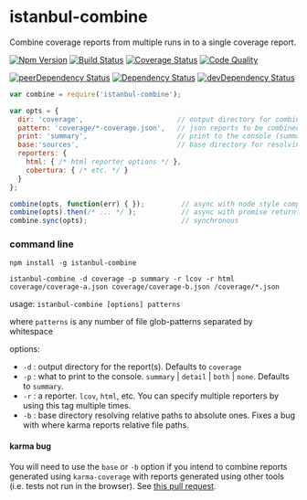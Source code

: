 istanbul-combine
================
Combine coverage reports from multiple runs in to a single coverage report.

[![Npm Version](https://img.shields.io/npm/v/istanbul-combine.svg)](https://npmjs.com/package/istanbul-combine)
[![Build Status](https://travis-ci.org/jamestalmage/istanbul-combine.svg?branch=master)](https://travis-ci.org/jamestalmage/istanbul-combine)
[![Coverage Status](https://coveralls.io/repos/jamestalmage/istanbul-combine/badge.svg?branch=master&service=github)](https://coveralls.io/github/jamestalmage/istanbul-combine?branch=master)
[![Code Quality](https://codeclimate.com/github/jamestalmage/istanbul-combine/badges/gpa.svg)](https://codeclimate.com/github/jamestalmage/istanbul-combine)

[![peerDependency Status](https://david-dm.org/jamestalmage/istanbul-combine/peer-status.svg)](https://david-dm.org/jamestalmage/istanbul-combine#info=peerDependencies)
[![Dependency Status](https://david-dm.org/jamestalmage/istanbul-combine.svg)](https://david-dm.org/jamestalmage/istanbul-combine)
[![devDependency Status](https://david-dm.org/jamestalmage/istanbul-combine/dev-status.svg)](https://david-dm.org/jamestalmage/istanbul-combine#info=devDependencies)

```javascript
var combine = require('istanbul-combine');

var opts = {
  dir: 'coverage',                       // output directory for combined report(s)
  pattern: 'coverage/*-coverage.json',   // json reports to be combined 
  print: 'summary',                      // print to the console (summary, detail, both, none) 
  base:'sources',                        // base directory for resolving absolute paths, see karma bug
  reporters: {
    html: { /* html reporter options */ },
    cobertura: { /* etc. */ }
  }
};

combine(opts, function(err) { });         // async with node style completion callback
combine(opts).then(/* ... */ );           // async with promise return value
combine.sync(opts);                       // synchronous
```

### command line

```
npm install -g istanbul-combine

istanbul-combine -d coverage -p summary -r lcov -r html coverage/coverage-a.json coverage/coverage-b.json /coverage/*.json
```

usage: `istanbul-combine [options] patterns`

where `patterns` is any number of file glob-patterns separated by whitespace

options:

 * `-d` : output directory for the report(s). Defaults to `coverage`
 * `-p` : what to print to the console. `summary` | `detail` | `both` | `none`. Defaults to `summary`.
 * `-r` : a reporter. `lcov`, `html`, etc. You can specify multiple reporters by using this tag multiple times.
 * `-b` : base directory resolving relative paths to absolute ones. Fixes a bug with where karma reports relative file paths.

#### karma bug

You will need to use the `base` or `-b` option if you intend to combine reports generated using `karma-coverage` with
reports generated using other tools (i.e. tests not run in the browser).
See [this pull request](https://github.com/karma-runner/karma-coverage/pull/163).
